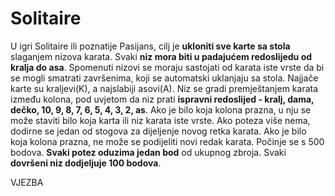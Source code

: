 # Solitaire

U igri Solitaire ili poznatije Pasijans, cilj je **ukloniti sve karte sa stola** slaganjem nizova karata. Svaki **niz mora biti u padajućem redoslijedu od kralja do asa**. Spomenuti nizovi se moraju sastojati od karata iste vrste da bi se mogli smatrati završenima, koji se automatski uklanjaju sa stola. Najjače karte su kraljevi(K), a najslabiji asovi(A). Niz se gradi premještanjem karata između kolona, pod uvjetom da niz prati **ispravni redoslijed - kralj, dama, dečko, 10, 9, 8, 7, 6, 5, 4, 3, 2, as**. Ako je bilo koja kolona prazna, u nju se može staviti bilo koja karta ili niz karata iste vrste. Ako poteza više nema, dodirne se jedan od stogova za dijeljenje novog retka karata. Ako je bilo koja kolona prazna, ne može se podijeliti novi redak karata. 
Počinje se s 500 bodova. **Svaki potez oduzima jedan bod** od ukupnog zbroja. Svaki **dovršeni niz dodjeljuje 100 bodova**.

VJEZBA
